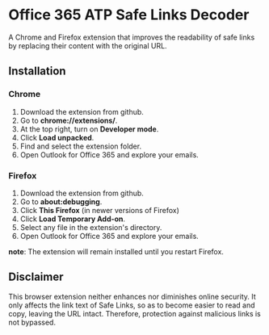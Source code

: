 # Office 365 ATP Safe Links Decoder
A Chrome and Firefox extension that improves the readability of safe links by replacing their content with the original URL.

## Installation

### Chrome
1. Download the extension from github.
1. Go to **chrome://extensions/**.
1. At the top right, turn on **Developer mode**.
1. Click **Load unpacked**.
1. Find and select the extension folder.
1. Open Outlook for Office 365 and explore your emails.

### Firefox
1. Download the extension from github.
1. Go to **about:debugging**.
1. Click **This Firefox** (in newer versions of Firefox)
1. Click **Load Temporary Add-on**.
1. Select any file in the extension's directory.
1. Open Outlook for Office 365 and explore your emails.

**note**: The extension will remain installed until you restart Firefox.

## Disclaimer
This browser extension neither enhances nor diminishes online security. It only affects the link text of Safe Links, so as to become easier to read and copy, leaving the URL intact. Therefore, protection against malicious links is not bypassed.
